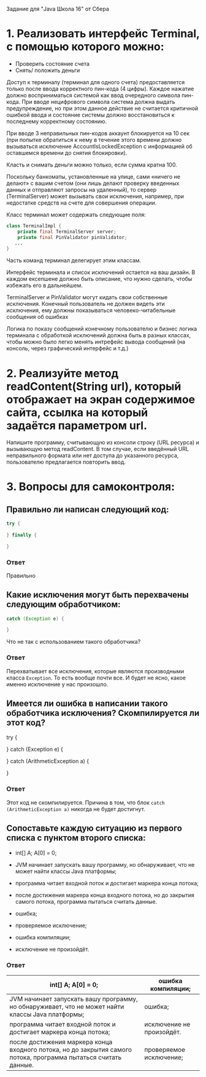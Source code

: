 Задание для "Java Школа 16" от Сбера

# 1. Реализовать интерфейс Terminal, c помощью которого можно:

- Проверить состояние счета 
- Снять/ положить деньги

Доступ к терминалу (терминал для одного счета) предоставляется только после ввода корректного пин-кода (4 цифры). Каждое нажатие должно восприниматься системой как ввод очередного символа пин-кода.
При вводе нецифрового символа система должна выдать предупреждение, но при этом данное действие не считается критичной ошибкой ввода и состояние системы должно восстановиться к последнему корректному состоянию.

При вводе 3 неправильных пин-кодов аккаунт блокируется на 10 сек (при попытке обратиться к нему в течение этого времени должно вызываться исключение AccountIsLockedException c информацией об оставшемся времени до снятия блокировки).

Класть и снимать деньги можно только, если сумма кратна 100.

Поскольку банкоматы, установленные на улице, сами «ничего не делают» с вашим счетом (они лишь делают проверку введенных данных и отправляют запросы на удаленный), то сервер (TerminalServer) может вызывать свои исключения, например, при недостатке средств на счете для совершения операции.

Класс терминал может содержать следующие поля:

```java
class TerminalImpl {
    private final TerminalServer server;
    private final PinValidator pinValidator; 
   ...
}
```

Часть команд терминал делегирует этим классам.

Интерфейс терминала и список исключений остается на ваш дизайн. В каждом ексепшене должно быть описание, что нужно сделать, чтобы избежать его в дальнейшем.

TerminalServer и PinValidator могут кидать свои собственные исключения. Конечный пользователь не должен видеть эти исключения, ему должны показываться человеко-читабельные сообщения об ошибках

Логика по показу сообщений конечному пользователю и бизнес логика терминала с обработкой исключений должна быть в разных классах, чтобы можно было легко менять интрефейс вывода сообщений (на консоль, через графический интерфейс и т.д.)

# 2. Реализуйте метод readContent(String url), который отображает на экран содержимое сайта, ссылка на который задаётся параметром url.

Напишите программу, считывающую из консоли строку (URL ресурса) и вызывающую метод readContent. В том случае, если введённый URL неправильного формата или нет доступа до указанного ресурса, пользователю предлагается повторить ввод.

# 3. Вопросы для самоконтроля:

## Правильно ли написан следующий код:

```java
try {
    
} finally {
    
}
```

### Ответ

Правильно

## Какие исключения могут быть перехвачены следующим обработчиком:

```java
catch (Exception e) {
     
}
```

Что не так с использованием такого обработчика?

### Ответ

Перехватывает все исключения, которые являются производными класса `Exception`. То есть вообще почти все. И будет не ясно, какое именно исключение у нас произошло.

## Имеется ли ошибка в написании такого обработчика исключения? Скомпилируется ли этот код?

try {

} catch (Exception e) {

} catch (ArithmeticException a) {

}

### Ответ

Этот код не скомпилируется. Причина в том, что блок `catch (ArithmeticException a)` никогда не будет достигнут.

## Сопоставьте каждую ситуацию из первого списка с пунктом второго списка: 


- int[] A; A[0] = 0;
- JVM начинает запускать вашу программу, но обнаруживает, что не может найти классы Java платформы;
- программа читает входной поток и достигает маркера конца потока;
- после достижения маркера конца входного потока, но до закрытия самого потока, программа пытаться считать данные.


- ошибка;
- проверяемое исключение;
- ошибка компиляции;
- исключение не произойдёт.

### Ответ

| int[] A; A[0] = 0;                                                                                               | ошибка компиляции;        |
| ---------------------------------------------------------------------------------------------------------------- | ------------------------- |
| JVM начинает запускать вашу программу, но обнаруживает, что не может найти классы Java платформы;                | ошибка;                   |
| программа читает входной поток и достигает маркера конца потока;                                                 | исключение не произойдёт. |
| после достижения маркера конца входного потока, но до закрытия самого потока, программа пытаться считать данные. | проверяемое исключение;   |

